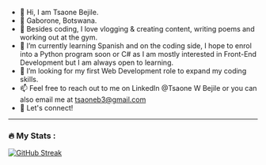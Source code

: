- 👋 Hi, I am Tsaone Bejile.
- 📍 Gaborone, Botswana.
- 👀 Besides coding, I love vlogging & creating content, writing poems and working out at the gym.
- 🌱 I’m currently learning Spanish and on the coding side, I hope to enrol into a Python program soon or C# as I am mostly interested in Front-End Development but I am always open to learning.
- 💞️ I’m looking for my first Web Development role to expand my coding skills.
- 📫 Feel free to reach out to me on LinkedIn @Tsaone W Bejile or you can also email me at tsaoneb3@gmail.com
- 🪽 Let's connect! 

---

### :fire: My Stats :

[![GitHub Streak](http://github-readme-streak-stats.herokuapp.com?user=tsaonehh)](https://git.io/streak-stats)

<!---
tsaonehh/tsaonehh is a ✨ special ✨ repository because its `README.md` (this file) appears on your GitHub profile.
You can click the Preview link to take a look at your changes.
--->
